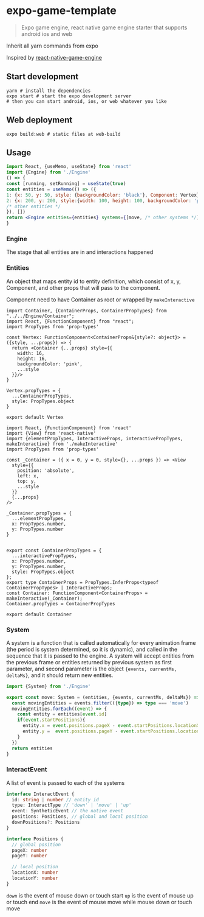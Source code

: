 # expo-game-template

> Expo game engine, react native game engine starter that supports android ios and web

Inherit all yarn commands from expo

Inspired by [react-native-game-engine](https://github.com/bberak/react-native-game-engine)

## Start development

```shell script
yarn # install the dependencies
expo start # start the expo development server
# then you can start android, ios, or web whatever you like 
```
## Web deployment

```shell script
expo build:web # static files at web-build
```

## Usage

```jsx
import React, {useMemo, useState} from 'react'
import {Engine} from './Engine'
() => {
const [running, setRunning] = useState(true)
const entities = useMemo(() => ({
1: {x: 50, y: 50, style: {backgroundColor: 'black'}, Component: Vertex},
2: {x: 200, y: 200, style:{width: 100, height: 100, backgroundColor: 'pink'}, Component: Container}
/* other entities */
}), [])
return <Engine entities={entities} systems={[move, /* other systems */]} running={running}/>
}
```

### Engine

The stage that all entities are in and interactions happened

### Entities

An object that maps entity id to entity definition, which consist of x, y, Component,
 and other props that will pass to the component.
 
Component need to have Container as root or wrapped by `makeInteractive`

```tsx
import Container, {ContainerProps, ContainerPropTypes} from "../../Engine/Container";
import React, {FunctionComponent} from "react";
import PropTypes from 'prop-types'

const Vertex: FunctionComponent<ContainerProps&{style?: object}> = ({style, ...props}) => {
  return <Container {...props} style={{
    width: 16,
    height: 16,
    backgroundColor: 'pink',
    ...style
  }}/>
}

Vertex.propTypes = {
  ...ContainerPropTypes,
  style: PropTypes.object
}

export default Vertex

```

```tsx
import React, {FunctionComponent} from 'react'
import {View} from 'react-native'
import {elementPropTypes, InteractiveProps, interactivePropTypes, makeInteractive} from './makeInteractive'
import PropTypes from 'prop-types'

const _Container = ({ x = 0, y = 0, style={}, ...props }) => <View
  style={{
    position: 'absolute',
    left: x,
    top: y,
    ...style
  }}
  {...props}
/>

_Container.propTypes = {
  ...elementPropTypes,
  x: PropTypes.number,
  y: PropTypes.number
}


export const ContainerPropTypes = {
  ...interactivePropTypes,
  x: PropTypes.number,
  y: PropTypes.number,
  style: PropTypes.object
};
export type ContainerProps = PropTypes.InferProps<typeof ContainerPropTypes> | InteractiveProps;
const Container: FunctionComponent<ContainerProps> = makeInteractive(_Container);
Container.propTypes = ContainerPropTypes

export default Container
```

### System

A system is a function that is called automatically for every animation frame
(the period is system determined, so it is dynamic),
and called in the sequence that it is passed to the engine.
A system will accept entities from the previous frame or entities returned by previous system as first parameter,
and second parameter is the object `{events, currentMs, deltaMs}`, and it should return new entities.

```ts
import {System} from './Engine'

export const move: System = (entities, {events, currentMs, deltaMs}) => {
  const movingEntities = events.filter(({type}) => type === 'move')
  movingEntities.forEach((event) => {
    const entity = entities[event.id]
    if(event.startPositions){
      entity.x = event.positions.pageX - event.startPositions.locationX
      entity.y =  event.positions.pageY - event.startPositions.locationY
    }
  })
  return entities
}
```

### InteractEvent

A list of event is passed to each of the systems

```ts
interface InteractEvent {
  id: string | number // entity id
  type: InteractType // 'down' | 'move' | 'up'
  event: SyntheticEvent // the native event
  positions: Positions, // global and local position
  downPositions?: Positions
}

interface Positions {
  // global position
  pageX: number
  pageY: number

  // local position
  locationX: number
  locationY: number
}
```

`down` is the event of mouse down or touch start
`up` is the event of mouse up or touch end
`move` is the event of mouse move while mouse down or touch move
